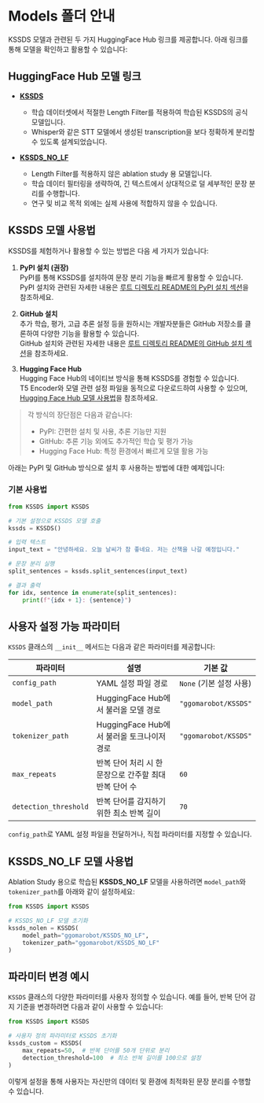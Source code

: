 # Models 폴더 안내

KSSDS 모델과 관련된 두 가지 HuggingFace Hub 링크를 제공합니다. 아래 링크를 통해 모델을 확인하고 활용할 수 있습니다:

## HuggingFace Hub 모델 링크

- [**KSSDS**](https://huggingface.co/ggomarobot/KSSDS)  
  - 학습 데이터셋에서 적절한 Length Filter를 적용하여 학습된 KSSDS의 공식 모델입니다.  
  - Whisper와 같은 STT 모델에서 생성된 transcription을 보다 정확하게 분리할 수 있도록 설계되었습니다.

- [**KSSDS_NO_LF**](https://huggingface.co/ggomarobot/KSSDS_NO_LF)  
  - Length Filter를 적용하지 않은 ablation study 용 모델입니다.  
  - 학습 데이터 필터링을 생략하여, 긴 텍스트에서 상대적으로 덜 세부적인 문장 분리를 수행합니다.  
  - 연구 및 비교 목적 외에는 실제 사용에 적합하지 않을 수 있습니다.


## KSSDS 모델 사용법

KSSDS를 체험하거나 활용할 수 있는 방법은 다음 세 가지가 있습니다:

1. **PyPI 설치 (권장)**  
   PyPI를 통해 KSSDS를 설치하여 문장 분리 기능을 빠르게 활용할 수 있습니다.  
   PyPI 설치와 관련된 자세한 내용은 [루트 디렉토리 README의 PyPI 설치 섹션](../README.md#22-pypi에서-설치하기)을 참조하세요.

2. **GitHub 설치**  
   추가 학습, 평가, 고급 추론 설정 등을 원하시는 개발자분들은 GitHub 저장소를 클론하여 다양한 기능을 활용할 수 있습니다.  
   GitHub 설치와 관련된 자세한 내용은 [루트 디렉토리 README의 GitHub 설치 섹션](../README.md#21-github에서-설치하기)을 참조하세요.

3. **Hugging Face Hub**  
   Hugging Face Hub의 네이티브 방식을 통해 KSSDS를 경험할 수 있습니다.  
   T5 Encoder와 모델 관련 설정 파일을 동적으로 다운로드하여 사용할 수 있으며, [Hugging Face Hub 모델 사용법](https://huggingface.co/ggomarobot/KSSDS)을 참조하세요.

> 각 방식의 장단점은 다음과 같습니다:  
> - PyPI: 간편한 설치 및 사용, 추론 기능만 지원  
> - GitHub: 추론 기능 외에도 추가적인 학습 및 평가 가능  
> - Hugging Face Hub: 특정 환경에서 빠르게 모델 활용 가능   

아래는 PyPI 및 GitHub 방식으로 설치 후 사용하는 방법에 대한 예제입니다:

### 기본 사용법

```python
from KSSDS import KSSDS

# 기본 설정으로 KSSDS 모델 호출
kssds = KSSDS()

# 입력 텍스트
input_text = "안녕하세요. 오늘 날씨가 참 좋네요. 저는 산책을 나갈 예정입니다."

# 문장 분리 실행
split_sentences = kssds.split_sentences(input_text)

# 결과 출력
for idx, sentence in enumerate(split_sentences):
    print(f"{idx + 1}: {sentence}")
```

## 사용자 설정 가능 파라미터

`KSSDS` 클래스의 `__init__` 메서드는 다음과 같은 파라미터를 제공합니다:

| 파라미터              | 설명                                                                                     | 기본 값                          |
|-----------------------|----------------------------------------------------------------------------------------|----------------------------------|
| `config_path`         | YAML 설정 파일 경로                                                                     | `None` (기본 설정 사용)         |
| `model_path`          | HuggingFace Hub에서 불러올 모델 경로                                                     | `"ggomarobot/KSSDS"`            |
| `tokenizer_path`      | HuggingFace Hub에서 불러올 토크나이저 경로                                               | `"ggomarobot/KSSDS"`            |
| `max_repeats`         | 반복 단어 처리 시 한 문장으로 간주할 최대 반복 단어 수                                   | `60`                             |
| `detection_threshold` | 반복 단어를 감지하기 위한 최소 반복 길이                                                 | `70`                             |


`config_path`로 YAML 설정 파일을 전달하거나, 직접 파라미터를 지정할 수 있습니다.

## KSSDS_NO_LF 모델 사용법

Ablation Study 용으로 학습된 **KSSDS_NO_LF** 모델을 사용하려면 `model_path`와 `tokenizer_path`를 아래와 같이 설정하세요:

```python
from KSSDS import KSSDS

# KSSDS_NO_LF 모델 초기화
kssds_nolen = KSSDS(
    model_path="ggomarobot/KSSDS_NO_LF",
    tokenizer_path="ggomarobot/KSSDS_NO_LF"
)
```


## 파라미터 변경 예시
`KSSDS` 클래스의 다양한 파라미터를 사용자 정의할 수 있습니다. 예를 들어, 반복 단어 감지 기준을 변경하려면 다음과 같이 사용할 수 있습니다:

```python
from KSSDS import KSSDS

# 사용자 정의 파라미터로 KSSDS 초기화
kssds_custom = KSSDS(
    max_repeats=50,  # 반복 단어를 50개 단위로 분리
    detection_threshold=100  # 최소 반복 길이를 100으로 설정
)
```

이렇게 설정을 통해 사용자는 자신만의 데이터 및 환경에 최적화된 문장 분리를 수행할 수 있습니다.
